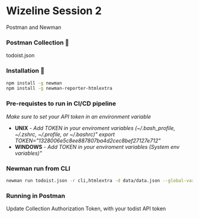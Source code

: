 # Wizeline Session 2

Postman and Newman

### Postman Collection 🚀

todoist.json

### Installation 🔧

```bash
npm install -g newman
npm install -g newman-reporter-htmlextra
```

### Pre-requistes to run in CI/CD pipeline 
_Make sure to set your API token in an environment variable_

* **UNIX** - *Add TOKEN in your enviroment variables (~/.bash_profile, ~/.zshrc, ~/.profile, or ~/.bashrc)" export TOKEN="1328006e5c8ee887807ba4d2cec8bef27127e712"*
* **WINDOWS** - *Add TOKEN in your enviroment variables (System env variables)"*

### Newman run from CLI

```bash
newman run todoist.json -r cli,htmlextra -d data/data.json --global-var TOKEN=$TOKEN
```

### Running in Postman
Update Collection Authorization Token, with your todist API token
